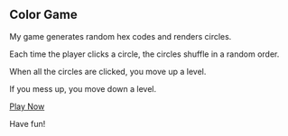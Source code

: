 ## Color Game

My game generates random hex codes and renders circles.

Each time the player clicks a circle, the circles shuffle in a random order.

When all the circles are clicked, you move up a level.

If you mess up, you move down a level.

[Play Now](https://natalieryder.github.io/color-game/)

Have fun!
